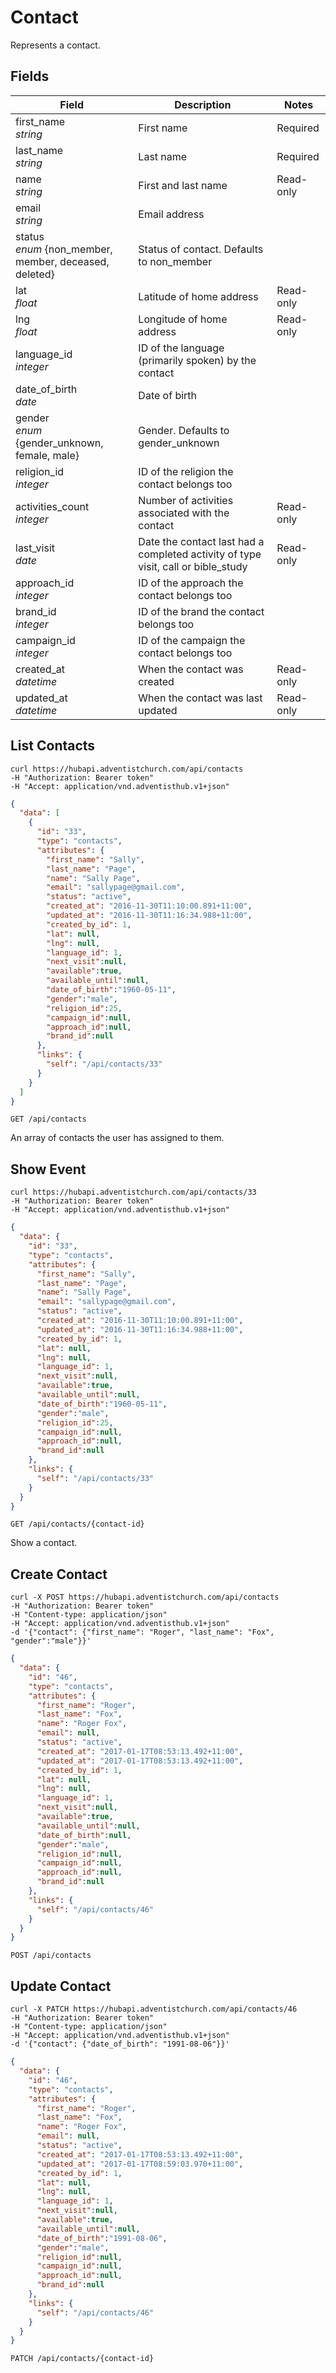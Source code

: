 # Contact

Represents a contact.

## Fields

Field | Description | Notes
--------- | ------- | -------
first_name<br> *string* | First name | Required
last_name<br> *string* | Last name | Required
name<br> *string* | First and last name | Read-only
email<br> *string* | Email address
status<br> *enum* {non_member, member, deceased, deleted} | Status of contact. Defaults to non_member
lat<br> *float* | Latitude of home address | Read-only
lng<br> *float* | Longitude of home address | Read-only
language_id<br>*integer* | ID of the language (primarily spoken) by the contact
date_of_birth<br>*date* | Date of birth
gender<br> *enum* {gender_unknown, female, male} | Gender. Defaults to gender_unknown
religion_id<br>*integer* | ID of the religion the contact belongs too
activities_count<br>*integer* | Number of activities associated with the contact | Read-only
last_visit<br>*date* | Date the contact last had a completed activity of type visit, call or bible_study | Read-only
approach_id<br>*integer* | ID of the approach the contact belongs too
brand_id<br>*integer* | ID of the brand the contact belongs too
campaign_id<br>*integer* | ID of the campaign the contact belongs too
created_at<br>*datetime* | When the contact was created | Read-only
updated_at<br>*datetime* | When the contact was last updated | Read-only

## List Contacts
```shell
curl https://hubapi.adventistchurch.com/api/contacts
-H "Authorization: Bearer token"
-H "Accept: application/vnd.adventisthub.v1+json"
```

```json
{
  "data": [
    {
      "id": "33",
      "type": "contacts",
      "attributes": {
        "first_name": "Sally",
        "last_name": "Page",
        "name": "Sally Page",
        "email": "sallypage@gmail.com",
        "status": "active",
        "created_at": "2016-11-30T11:10:00.891+11:00",
        "updated_at": "2016-11-30T11:16:34.988+11:00",
        "created_by_id": 1,
        "lat": null,
        "lng": null,
        "language_id": 1,
        "next_visit":null,
        "available":true,
        "available_until":null,
        "date_of_birth":"1960-05-11",
        "gender":"male",
        "religion_id":25,
        "campaign_id":null,
        "approach_id":null,
        "brand_id":null
      },
      "links": {
        "self": "/api/contacts/33"
      }
    }
  ]
}
```
`GET /api/contacts`

An array of contacts the user has assigned to them.

## Show Event

```shell
curl https://hubapi.adventistchurch.com/api/contacts/33
-H "Authorization: Bearer token"
-H "Accept: application/vnd.adventisthub.v1+json"
```
```json
{
  "data": {
    "id": "33",
    "type": "contacts",
    "attributes": {
      "first_name": "Sally",
      "last_name": "Page",
      "name": "Sally Page",
      "email": "sallypage@gmail.com",
      "status": "active",
      "created_at": "2016-11-30T11:10:00.891+11:00",
      "updated_at": "2016-11-30T11:16:34.988+11:00",
      "created_by_id": 1,
      "lat": null,
      "lng": null,
      "language_id": 1,
      "next_visit":null,
      "available":true,
      "available_until":null,
      "date_of_birth":"1960-05-11",
      "gender":"male",
      "religion_id":25,
      "campaign_id":null,
      "approach_id":null,
      "brand_id":null
    },
    "links": {
      "self": "/api/contacts/33"
    }
  }
}
```

`GET /api/contacts/{contact-id}`

Show a contact.

## Create Contact
```shell
curl -X POST https://hubapi.adventistchurch.com/api/contacts
-H "Authorization: Bearer token"
-H "Content-type: application/json"
-H "Accept: application/vnd.adventisthub.v1+json"
-d '{"contact": {"first_name": "Roger", "last_name": "Fox", "gender":"male"}}'
```
```json
{
  "data": {
    "id": "46",
    "type": "contacts",
    "attributes": {
      "first_name": "Roger",
      "last_name": "Fox",
      "name": "Roger Fox",
      "email": null,
      "status": "active",
      "created_at": "2017-01-17T08:53:13.492+11:00",
      "updated_at": "2017-01-17T08:53:13.492+11:00",
      "created_by_id": 1,
      "lat": null,
      "lng": null,
      "language_id": 1,
      "next_visit":null,
      "available":true,
      "available_until":null,
      "date_of_birth":null,
      "gender":"male",
      "religion_id":null,
      "campaign_id":null,
      "approach_id":null,
      "brand_id":null
    },
    "links": {
      "self": "/api/contacts/46"
    }
  }
}
```

`POST /api/contacts`

## Update Contact
```shell
curl -X PATCH https://hubapi.adventistchurch.com/api/contacts/46
-H "Authorization: Bearer token"
-H "Content-type: application/json"
-H "Accept: application/vnd.adventisthub.v1+json"
-d '{"contact": {"date_of_birth": "1991-08-06"}}'
```
```json
{
  "data": {
    "id": "46",
    "type": "contacts",
    "attributes": {
      "first_name": "Roger",
      "last_name": "Fox",
      "name": "Roger Fox",
      "email": null,
      "status": "active",
      "created_at": "2017-01-17T08:53:13.492+11:00",
      "updated_at": "2017-01-17T08:59:03.970+11:00",
      "created_by_id": 1,
      "lat": null,
      "lng": null,
      "language_id": 1,
      "next_visit":null,
      "available":true,
      "available_until":null,
      "date_of_birth":"1991-08-06",
      "gender":"male",
      "religion_id":null,
      "campaign_id":null,
      "approach_id":null,
      "brand_id":null
    },
    "links": {
      "self": "/api/contacts/46"
    }
  }
}
```

`PATCH /api/contacts/{contact-id}`
